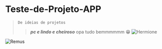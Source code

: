 # Teste-de-Projeto-APP
>`De ideias de projetos`
>>***pc e lindo e cheiroso*** 
 opa tudo bemmmmmm 😁
![Hermione](https://rollingstone.uol.com.br/media/uploads/emma_watson_como_hermione_em_pedra_filosofal_reprod_warner.jpg)

![Remus](https://i.pinimg.com/736x/36/f1/ec/36f1ec14f87542fd8983fd850a7a0ea4.jpg)
